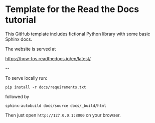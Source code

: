 Template for the Read the Docs tutorial
=======================================

This GitHub template includes fictional Python library
with some basic Sphinx docs.

The website is served at

https://how-tos.readthedocs.io/en/latest/


--

To serve locally run:

`pip install -r docs/requirements.txt`

followed by

`sphinx-autobuild docs/source docs/_build/html`

Then just open `http://127.0.0.1:8000` on your browser.




